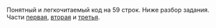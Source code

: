 Понятный и легкочитаемый код на 59 строк. Ниже разбор задания.
Части [первая](https://www.youtube.com/watch?v=YL1TWfqYl4o "https://www.youtube.com/watch?v=YL1TWfqYl4o"), [вторая](https://www.youtube.com/watch?v=772U8eDrQTY&t=111s "https://www.youtube.com/watch?v=772U8eDrQTY&t=111s") и [третья](https://www.youtube.com/watch?v=YL1TWfqYl4o&t=789s "https://www.youtube.com/watch?v=YL1TWfqYl4o&t=789s").
